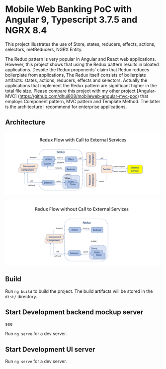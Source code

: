 # Mobile Web Banking PoC with Angular 9, Typescript 3.7.5 and NGRX 8.4

This project illustrates the use of Store, states, reducers, effects, actions, selectors, metReducers, NGRX Entity.  

The Redux pattern is very popular in Angular and React web applications. However, this project shows that using the Redux pattern
results in bloated applications.  Despite the Redux proponents' claim that Redux reduces boilerplate from applications, 
The Redux itself consists of boilerplate artifacts: states, actions, reducers, effects and selectors. Actually the applications that
implement the Redux pattern are significant higher in the total file size. Please compare this project with my other project
[Angular-MVC] (https://github.com/dhui808/mobileweb-angular-mvc-poc) that employs Component pattern, MVC pattern and Template Method.
The latter is the architecture I recommend for enterprise applications.

## Architecture

![Architecture](images/reduxflow1.png)


![Architecture](images/reduxflow2.png)

## Build

Run `ng build` to build the project. The build artifacts will be stored in the `dist/` directory.

## Start Development backend mockup server

see 

Run `ng serve` for a dev server.

## Start Development UI server

Run `ng serve` for a dev server.

